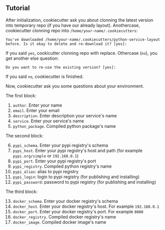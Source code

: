 ## Tutorial

After initialization, cookiecutter ask you about clonning the latest version into temporary repo (if you have our already layout). Anothercase, cookiecutter clonning repo into `/home/your-name/.cookiecutters`:

    You've downloaded /home/your-name/.cookiecutters/python-service-layout before. Is it okay to delete and re-download it? [yes]: 
    
If you said `yes`, cookicutter clonning repo with replace. Othercase (`no`), you get another else question:

    Do you want to re-use the existing version? [yes]: 
    
If you said `no`, cookiecutter is finished.

Now, cookiecutter ask you some questions about your environment.

The first block:

1. `author`. Enter your name
2. `email`. Enter your email
3. `description`. Enter description your service's name
4. `service`. Enter your service's name
5. `python_package`. Compiled python package's name

The second block:

6. `pypi_schema`. Enter your pypi registry's schema
7. `pypi_host`. Enter your pypi registry's host and path (for example `pypi.org/simple` or `192.168.0.1`)
8. `pypi_port`. Enter your pypi registry's port
9. `pypi_registry`. Compiled python registry's name
10. `pypi_alias`: alias to pypi registry
11. `pypi_login`: login to pypi registry (for publishing and installing)
12. `pypi_password`: password to pypi registry (for publishing and installing)

The third block:

13. `docker_schema`. Enter your docker registry's schema
14. `docker_host`. Enter your docker registry's host. For example `192.168.0.1`
16. `docker_port`. Enter your docker registry's port. For example `8000`
18. `docker_registry`. Compiled docker registry's name
19. `docker_image`. Compiled docker image's name
